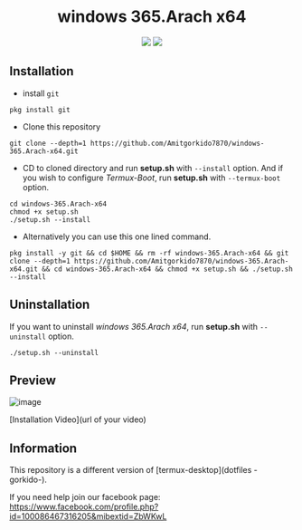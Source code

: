 <div align="center">
  
# windows 365.Arach x64
 
  <img src="https://img.shields.io/github/license/Gorkido/termux-desktop-i3?style=for-the-badge">
  <img src="https://img.shields.io/github/stars/Gorkido/termux-desktop-i3?style=for-the-badge">
  </div>

## Installation

- install `git`
```
pkg install git
```

- Clone this repository
```
git clone --depth=1 https://github.com/Amitgorkido7870/windows-365.Arach-x64.git
```

- CD to cloned directory and run **setup.sh** with `--install` option. And if you wish to configure *Termux-Boot*, run **setup.sh** with `--termux-boot` option.
```
cd windows-365.Arach-x64
chmod +x setup.sh
./setup.sh --install
```

- Alternatively you can use this one lined command.
```
pkg install -y git && cd $HOME && rm -rf windows-365.Arach-x64 && git clone --depth=1 https://github.com/Amitgorkido7870/windows-365.Arach-x64.git && cd windows-365.Arach-x64 && chmod +x setup.sh && ./setup.sh --install
```

## Uninstallation

If you want to uninstall *windows 365.Arach x64*, run **setup.sh** with `--uninstall` option.
```
./setup.sh --uninstall
```

## Preview

![image](https://github.com/Amitgorkido7870/windows-365.Arach-x64/assets/163947988/7334fd8b-4893-4d2d-a879-3db21ebde534)

[Installation Video](url of your video)

## Information

This repository is a different version of [termux-desktop](dotfiles -gorkido-).

If you need help join our facebook page: https://www.facebook.com/profile.php?id=100086467316205&mibextid=ZbWKwL
